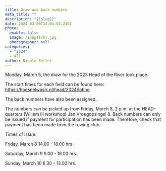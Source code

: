 ```yaml
---
title: Draw and back numbers
meta_title: ""
description: "{{slug}}"
date: 2024-03-06T14:04:04.240Z
photo:
  enable: false
  image: /images/h7.jpg
  photographer: null
categories:
  - "2024"
  - All
author: Nicole Feller
---
```

Monday, March 5, the draw for the 2023 Head of the River took place. 

The start times for each field can be found here: https://hoesnelwasik.nl/head/2024/loting

The back numbers have also been assigned. 

The numbers can be picked up from Friday, March 8, 2 p.m. at the HEAD-quarters (Willem III workshop) Jan Vroegopsingel 8. Back numbers can only be issued if payment for participation has been made. Therefore, check that payment has been made from the rowing club. 



Times of issue:

Friday, March 8 	14.00 - 18.00 hrs

Saturday, March 9	9.00 - 16.00 hrs.

Sunday, March 10	 8.30 - 13.00 hrs.
